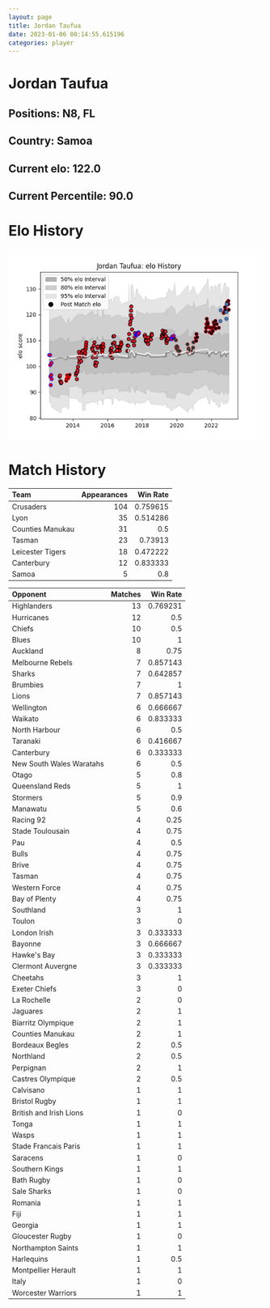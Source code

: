 ```yaml
---  
layout: page  
title: Jordan Taufua  
date: 2023-01-06 00:14:55.615196  
categories: player  
---
```

# Jordan Taufua

## Positions: N8, FL

## Country: Samoa

## Current elo: 122.0

## Current Percentile: 90.0

# Elo History


![elo history](history_JordanTaufua.png)
# Match History


| Team             |   Appearances |   Win Rate |
|:-----------------|--------------:|-----------:|
| Crusaders        |           104 |   0.759615 |
| Lyon             |            35 |   0.514286 |
| Counties Manukau |            31 |   0.5      |
| Tasman           |            23 |   0.73913  |
| Leicester Tigers |            18 |   0.472222 |
| Canterbury       |            12 |   0.833333 |
| Samoa            |             5 |   0.8      |

| Opponent                 |   Matches |   Win Rate |
|:-------------------------|----------:|-----------:|
| Highlanders              |        13 |   0.769231 |
| Hurricanes               |        12 |   0.5      |
| Chiefs                   |        10 |   0.5      |
| Blues                    |        10 |   1        |
| Auckland                 |         8 |   0.75     |
| Melbourne Rebels         |         7 |   0.857143 |
| Sharks                   |         7 |   0.642857 |
| Brumbies                 |         7 |   1        |
| Lions                    |         7 |   0.857143 |
| Wellington               |         6 |   0.666667 |
| Waikato                  |         6 |   0.833333 |
| North Harbour            |         6 |   0.5      |
| Taranaki                 |         6 |   0.416667 |
| Canterbury               |         6 |   0.333333 |
| New South Wales Waratahs |         6 |   0.5      |
| Otago                    |         5 |   0.8      |
| Queensland Reds          |         5 |   1        |
| Stormers                 |         5 |   0.9      |
| Manawatu                 |         5 |   0.6      |
| Racing 92                |         4 |   0.25     |
| Stade Toulousain         |         4 |   0.75     |
| Pau                      |         4 |   0.5      |
| Bulls                    |         4 |   0.75     |
| Brive                    |         4 |   0.75     |
| Tasman                   |         4 |   0.75     |
| Western Force            |         4 |   0.75     |
| Bay of Plenty            |         4 |   0.75     |
| Southland                |         3 |   1        |
| Toulon                   |         3 |   0        |
| London Irish             |         3 |   0.333333 |
| Bayonne                  |         3 |   0.666667 |
| Hawke's Bay              |         3 |   0.333333 |
| Clermont Auvergne        |         3 |   0.333333 |
| Cheetahs                 |         3 |   1        |
| Exeter Chiefs            |         3 |   0        |
| La Rochelle              |         2 |   0        |
| Jaguares                 |         2 |   1        |
| Biarritz Olympique       |         2 |   1        |
| Counties Manukau         |         2 |   1        |
| Bordeaux Begles          |         2 |   0.5      |
| Northland                |         2 |   0.5      |
| Perpignan                |         2 |   1        |
| Castres Olympique        |         2 |   0.5      |
| Calvisano                |         1 |   1        |
| Bristol Rugby            |         1 |   1        |
| British and Irish Lions  |         1 |   0        |
| Tonga                    |         1 |   1        |
| Wasps                    |         1 |   1        |
| Stade Francais Paris     |         1 |   1        |
| Saracens                 |         1 |   0        |
| Southern Kings           |         1 |   1        |
| Bath Rugby               |         1 |   0        |
| Sale Sharks              |         1 |   0        |
| Romania                  |         1 |   1        |
| Fiji                     |         1 |   1        |
| Georgia                  |         1 |   1        |
| Gloucester Rugby         |         1 |   0        |
| Northampton Saints       |         1 |   1        |
| Harlequins               |         1 |   0.5      |
| Montpellier Herault      |         1 |   1        |
| Italy                    |         1 |   0        |
| Worcester Warriors       |         1 |   1        |